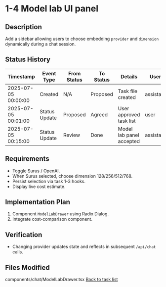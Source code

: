 # 1-4 Model lab UI panel

## Description
Add a sidebar allowing users to choose embedding `provider` and `dimension` dynamically during a chat session.

## Status History
| Timestamp | Event Type | From Status | To Status | Details | User |
|-----------|------------|-------------|-----------|---------|------|
| 2025-07-05 00:00:00 | Created | N/A | Proposed | Task file created | assistant |
| 2025-07-05 00:01:00 | Status Update | Proposed | Agreed | User approved task list | user |
| 2025-07-05 00:15:00 | Status Update | Review | Done | Model lab panel accepted | assistant |

## Requirements
- Toggle Surus / OpenAI.
- When Surus selected, choose dimension 128/256/512/768.
- Persist selection via task 1-3 hooks.
- Display live cost estimate.

## Implementation Plan
1. Component `ModelLabDrawer` using Radix Dialog.
2. Integrate cost-comparison component.

## Verification
- Changing provider updates state and reflects in subsequent `/api/chat` calls.

## Files Modified
components/chat/ModelLabDrawer.tsx
[Back to task list](./tasks.md) 